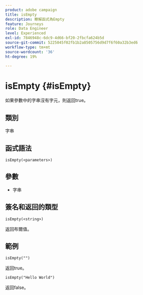 ```yaml
---
product: adobe campaign
title: isEmpty
description: 瞭解函式為Empty
feature: Journeys
role: Data Engineer
level: Experienced
exl-id: 7846948c-6dc9-4d66-bf20-2fbcfa624b5d
source-git-commit: 5225045f02fb1b2a8505756d9d7f6f60a32b3ed6
workflow-type: tm+mt
source-wordcount: '36'
ht-degree: 19%

---
```


# isEmpty {#isEmpty}

如果參數中的字串沒有字元，則返回true。

## 類別

字串

## 函式語法

`isEmpty(<parameters>)`

## 參數

* 字串

## 簽名和返回的類型

`isEmpty(<string>)`

返回布爾值。

## 範例

`isEmpty("")`

返回true。

`isEmpty("Hello World")`

返回false。

